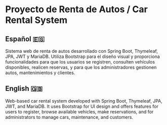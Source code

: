 # Proyecto de Renta de Autos / Car Rental System

## Español 🇪🇸

Sistema web de renta de autos desarrollado con Spring Boot, Thymeleaf, JPA, JWT y MariaDB. Utiliza Bootstrap para el diseño visual y proporciona funcionalidades para que los usuarios se registren, consulten vehículos disponibles, realicen reservas, y para que los administradores gestionen autos, mantenimientos y clientes.

## English 🇬🇧

Web-based car rental system developed with Spring Boot, Thymeleaf, JPA, JWT, and MariaDB. It uses Bootstrap for UI design and offers features for users to register, browse available vehicles, make reservations, and for administrators to manage cars, maintenance, and customers.
